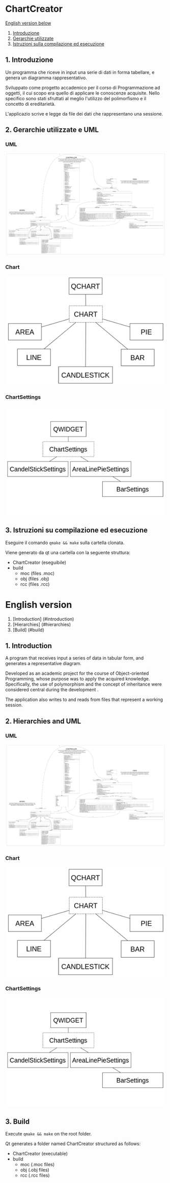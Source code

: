 # ChartCreator

[English version below](#english-version)

1. [Introduzione](#introduzione)
2. [Gerarchie utilizzate](#gerarchie-utilizzate)
3. [Istruzioni sulla compilazione ed esecuzione](#istruzioni-su-compilazione-ed-esecuzione)

## 1. Introduzione

Un programma che riceve in input una serie di dati in forma tabellare, e genera un diagramma rappresentativo.

Sviluppato come progetto accademico per il corso di Programmazione ad oggetti, il cui scopo era quello di applicare le conoscenze acquisite. Nello specifico sono stati sfruttati al meglio l'utilizzo del polimorfismo e il concetto di ereditarietà.

L'applicazio scrive e legge da file dei dati che rappresentano una sessione.

## 2. Gerarchie utilizzate e UML

### UML

![UML generale](images/ProjectUML.svg "UML di tutta l'applicazione")

### Chart

![Immagine della gerarchia chart](images/ChartsFamily.png "Gerarchia dei Charts")

### ChartSettings

![Immagine della gerarchia chart settings](images/ChartSettingsFamily.png "Gerarchia delle Chart Settings")

## 3. Istruzioni su compilazione ed esecuzione

Eseguire il comando `qmake && make` sulla cartella clonata.

Viene generato da qt una cartella con la seguente struttura:

- ChartCreator (eseguibile)
- build
  - moc (files .moc)
  - obj (files .obj)
  - rcc (files .rcc)

# English version

1. [Introduction] (#introduction)
2. [Hierarchies] (#hierarchies)
3. [Build] (#build)

## 1. Introduction

A program that receives input a series of data in tabular form, and generates a representative diagram.

Developed as an academic project for the course of Object-oriented Programming, whose purpose was to apply the acquired knowledge. Specifically, the use of polymorphism and the concept of inheritance were considered central during the development .

The application also writes to and reads from files that represent a working session.

## 2. Hierarchies and UML

### UML

![Application UML](images/ProjectUML.svg "Application UML")

### Chart

![Chart hierarchy](images/ChartsFamily.png "Chart hierarchy")

### ChartSettings

![Chart settings hierarchy](images/ChartSettingsFamily.png "Chart settings hierarchy")

## 3. Build

Execute `qmake && make` on the root folder.

Qt generates a folder named ChartCreator structured as follows:

- ChartCreator (executable)
- build
  - moc (.moc files)
  - obj (.obj files)
  - rcc (.rcc files)
